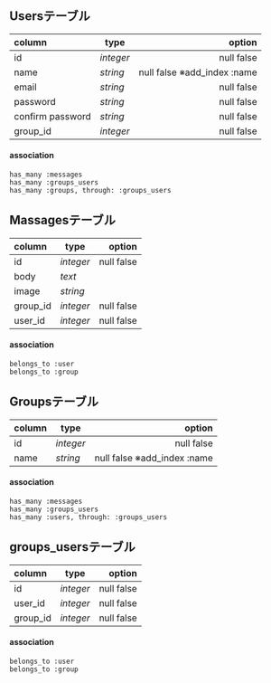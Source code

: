 ## Usersテーブル
|column      |  type|option               |
|:-----------|-----------|-----------:|
|id               |*integer*|null false   |
|name         | *string*|null false ※add_index :name|
|email |*string*|null false               |
|password| *string*|null false            |
|confirm password |*string*|null false    |
|group_id |*integer*|null false           |

#### association
    has_many :messages
    has_many :groups_users
    has_many :groups, through: :groups_users



## Massagesテーブル
|column      |  type|option|
|:-----------|-----------|-----------:|
|id |*integer*|null false|
|body| *text*|
|image| *string*|
|group_id| *integer*|null false|
|user_id |*integer*|null false|

#### association
    belongs_to :user
    belongs_to :group



## Groupsテーブル
|column      |  type|option           |
|:-----------|-----------|-----------:|
|id |*integer*|null false             |
|name|*string*|null false ※add_index :name|

#### association
    has_many :messages
    has_many :groups_users
    has_many :users, through: :groups_users



## groups_usersテーブル
|column      |  type|option|
|:-----------|-----------|-----------:|
|id |*integer*|null false|
|user_id |*integer*|null false|
|group_id | *integer*|null false|

#### association
    belongs_to :user
    belongs_to :group